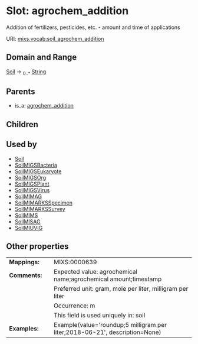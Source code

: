 
# Slot: agrochem_addition


Addition of fertilizers, pesticides, etc. - amount and time of applications

URI: [mixs.vocab:soil_agrochem_addition](https://w3id.org/mixs/vocab/soil_agrochem_addition)


## Domain and Range

[Soil](Soil.md) &#8594;  <sub>0..\*</sub> [String](types/String.md)

## Parents

 *  is_a: [agrochem_addition](agrochem_addition.md)

## Children


## Used by

 * [Soil](Soil.md)
 * [SoilMIGSBacteria](SoilMIGSBacteria.md)
 * [SoilMIGSEukaryote](SoilMIGSEukaryote.md)
 * [SoilMIGSOrg](SoilMIGSOrg.md)
 * [SoilMIGSPlant](SoilMIGSPlant.md)
 * [SoilMIGSVirus](SoilMIGSVirus.md)
 * [SoilMIMAG](SoilMIMAG.md)
 * [SoilMIMARKSSpecimen](SoilMIMARKSSpecimen.md)
 * [SoilMIMARKSSurvey](SoilMIMARKSSurvey.md)
 * [SoilMIMS](SoilMIMS.md)
 * [SoilMISAG](SoilMISAG.md)
 * [SoilMIUVIG](SoilMIUVIG.md)

## Other properties

|  |  |  |
| --- | --- | --- |
| **Mappings:** | | MIXS:0000639 |
| **Comments:** | | Expected value: agrochemical name;agrochemical amount;timestamp |
|  | | Preferred unit: gram, mole per liter, milligram per liter |
|  | | Occurrence: m |
|  | | This field is used uniquely in: soil |
| **Examples:** | | Example(value='roundup;5 milligram per liter;2018-06-21', description=None) |

